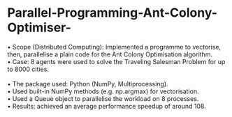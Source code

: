 # Parallel-Programming-Ant-Colony-Optimiser-

•	Scope (Distributed Computing): Implemented a programme to vectorise, then, parallelise a plain code for the Ant Colony Optimisation algorithm. </br>
•	Case: 8 agents were used to solve the Traveling Salesman Problem for up to 8000 cities. </br>  
•	The package used: Python (NumPy, Multiprocessing). </br>
•	Used built-in NumPy methods (e.g. np.argmax) for vectorisation. </br>
•	Used a Queue object to parallelise the workload on 8 processes. </br>
•	Results: achieved an average performance speedup of around 108.  
